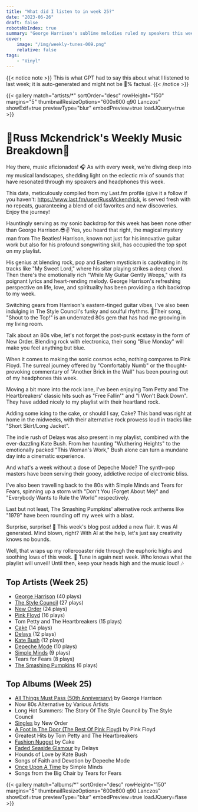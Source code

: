 ```yaml
---
title: "What did I listen to in week 25?"
date: "2023-06-26"
draft: false
robotsNoIndex: true
summary: "George Harrison's sublime melodies ruled my speakers this week! "
cover:
    image: "/img/weekly-tunes-009.png"
    relative: false
tags:
    - "Vinyl"
---
```


{{< notice note >}}
This is what GPT had to say this about what I listened to last week; it is auto-generated and might not be 💯% factual.
{{< /notice >}}

{{< gallery match="artists/*" sortOrder="desc" rowHeight="150" margins="5" thumbnailResizeOptions="600x600 q90 Lanczos" showExif=true previewType="blur" embedPreview=true loadJQuery=true >}}

# 🎵Russ Mckendrick's Weekly Music Breakdown🎵

Hey there, music aficionados! 🎧 As with every week, we're diving deep into my musical landscapes, shedding light on the eclectic mix of sounds that have resonated through my speakers and headphones this week.

This data, meticulously compiled from my Last.fm profile (give it a follow if you haven't: https://www.last.fm/user/RussMckendrick, is served fresh with no repeats, guaranteeing a blend of old favorites and new discoveries. Enjoy the journey! 

Hauntingly serving as my sonic backdrop for this week has been none other than George Harrison.😎✌️ Yes, you heard that right, the magical mystery man from The Beatles! Harrison, known not just for his innovative guitar work but also for his profound songwriting skill, has occupied the top spot on my playlist.

His genius at blending rock, pop and Eastern mysticism is captivating in its tracks like "My Sweet Lord," where his sitar playing strikes a deep chord. Then there's the emotionally rich "While My Guitar Gently Weeps," with its poignant lyrics and heart-rending melody. George Harrison's refreshing perspective on life, love, and spirituality has been providing a rich backdrop to my week.

Switching gears from Harrison's eastern-tinged guitar vibes, I've also been indulging in The Style Council's funky and soulful rhythms. 🎷Their song, "Shout to the Top!" is an underrated 80s gem that has had me grooving in my living room.

Talk about an 80s vibe, let's not forget the post-punk ecstasy in the form of New Order. Blending rock with electronica, their song "Blue Monday" will make you feel anything but blue.

When it comes to making the sonic cosmos echo, nothing compares to Pink Floyd. The surreal journey offered by "Comfortably Numb" or the thought-provoking commentary of "Another Brick in the Wall" has been pouring out of my headphones this week.

Moving a bit more into the rock lane, I've been enjoying Tom Petty and The Heartbreakers' classic hits such as "Free Fallin'" and "I Won't Back Down". They have added nicely to my playlist with their heartland rock.

Adding some icing to the cake, or should I say, Cake? This band was right at home in the midweeks, with their alternative rock prowess loud in tracks like "Short Skirt/Long Jacket".

The indie rush of Delays was also present in my playlist, combined with the ever-dazzling Kate Bush. From her haunting "Wuthering Heights" to the emotionally packed "This Woman's Work," Bush alone can turn a mundane day into a cinematic experience.

And what's a week without a dose of Depeche Mode? The synth-pop masters have been serving their gooey, addictive recipe of electronic bliss.

I've also been travelling back to the 80s with Simple Minds and Tears for Fears, spinning up a storm with "Don't You (Forget About Me)" and "Everybody Wants to Rule the World" respectively.

Last but not least, The Smashing Pumpkins' alternative rock anthems like "1979" have been rounding off my week with a blast.

Surprise, surprise! 🥳 This week's blog post added a new flair. It was AI generated. Mind blown, right? With AI at the help, let's just say creativity knows no bounds.

Well, that wraps up my rollercoaster ride through the euphoric highs and soothing lows of this week. 🎢 Tune in again next week. Who knows what the playlist will unveil! Until then, keep your heads high and the music loud! 🎶

## Top Artists (Week 25)

- [George Harrison](https://www.mckendrick.rocks/artist/george-harrison/) (40 plays)
- [The Style Council](https://www.mckendrick.rocks/artist/the-style-council/) (27 plays)
- [New Order](https://www.mckendrick.rocks/artist/new-order/) (24 plays)
- [Pink Floyd](https://www.mckendrick.rocks/artist/pink-floyd/) (16 plays)
- Tom Petty and The Heartbreakers (15 plays)
- [Cake](https://www.mckendrick.rocks/artist/cake/) (14 plays)
- [Delays](https://www.mckendrick.rocks/artist/delays/) (12 plays)
- [Kate Bush](https://www.mckendrick.rocks/artist/kate-bush/) (12 plays)
- [Depeche Mode](https://www.mckendrick.rocks/artist/depeche-mode/) (10 plays)
- [Simple Minds](https://www.mckendrick.rocks/artist/simple-minds/) (9 plays)
- Tears for Fears (8 plays)
- [The Smashing Pumpkins](https://www.mckendrick.rocks/artist/the-smashing-pumpkins/) (6 plays)


## Top Albums (Week 25)

- [All Things Must Pass (50th Anniversary)](https://www.mckendrick.rocks/albums/all-things-must-pass-50th-anniversary-19772260/) by George Harrison
- Now 80s Alternative by Various Artists
- Long Hot Summers: The Story Of The Style Council by The Style Council
- [Singles](https://www.mckendrick.rocks/albums/singles-9017905/) by New Order
- [A Foot In The Door (The Best Of Pink Floyd)](https://www.mckendrick.rocks/albums/a-foot-in-the-door-the-best-of-pink-floyd-12569365/) by Pink Floyd
- Greatest Hits by Tom Petty and The Heartbreakers
- [Fashion Nugget](https://www.mckendrick.rocks/albums/fashion-nugget-15007936/) by Cake
- [Faded Seaside Glamour](https://www.mckendrick.rocks/albums/faded-seaside-glamour-25891525/) by Delays
- Hounds of Love by Kate Bush
- Songs of Faith and Devotion by Depeche Mode
- [Once Upon A Time](https://www.mckendrick.rocks/albums/once-upon-a-time-762207/) by Simple Minds
- Songs from the Big Chair by Tears for Fears


{{< gallery match="albums/*" sortOrder="desc" rowHeight="150" margins="5" thumbnailResizeOptions="600x600 q90 Lanczos" showExif=true previewType="blur" embedPreview=true loadJQuery=flase >}}